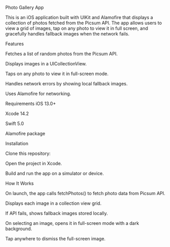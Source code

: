 Photo Gallery App

This is an iOS application built with UIKit and Alamofire that displays a collection of photos fetched from the Picsum API. The app allows users to view a grid of images, tap on any photo to view it in full screen, and gracefully handles fallback images when the network fails.

Features

Fetches a list of random photos from the Picsum API.

Displays images in a UICollectionView.

Taps on any photo to view it in full-screen mode.

Handles network errors by showing local fallback images.

Uses Alamofire for networking.


Requirements
iOS 13.0+

Xcode 14.2

Swift 5.0

Alamofire package


Installation

Clone this repository:

Open the project in Xcode.

Build and run the app on a simulator or device.


How It Works

On launch, the app calls fetchPhotos() to fetch photo data from Picsum API.

Displays each image in a collection view grid.

If API fails, shows fallback images stored locally.

On selecting an image, opens it in full-screen mode with a dark background.

Tap anywhere to dismiss the full-screen image.
